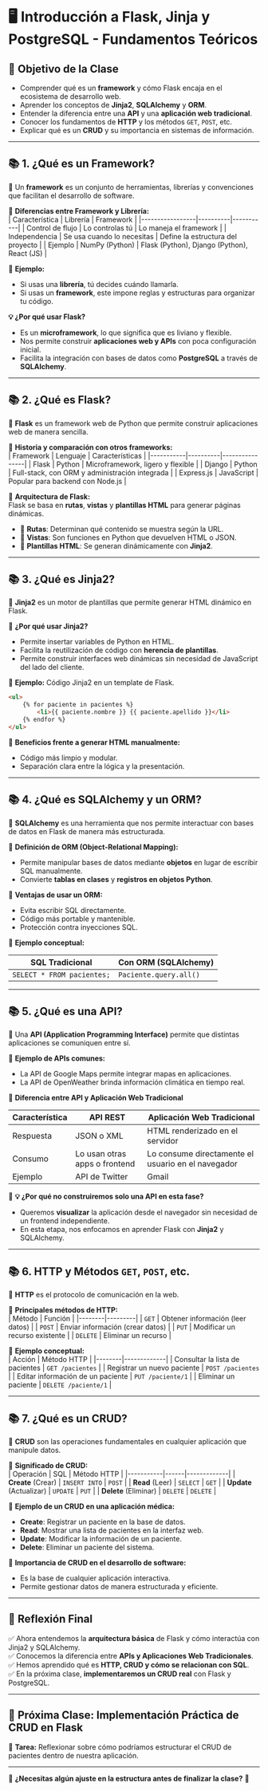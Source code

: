# **🖥️ Introducción a Flask, Jinja y PostgreSQL - Fundamentos Teóricos**  

## **📌 Objetivo de la Clase**  
- Comprender qué es un **framework** y cómo Flask encaja en el ecosistema de desarrollo web.  
- Aprender los conceptos de **Jinja2**, **SQLAlchemy** y **ORM**.  
- Entender la diferencia entre una **API** y una **aplicación web tradicional**.  
- Conocer los fundamentos de **HTTP** y los métodos `GET`, `POST`, etc.  
- Explicar qué es un **CRUD** y su importancia en sistemas de información.  

---

## **📚 1. ¿Qué es un Framework?**  

📌 Un **framework** es un conjunto de herramientas, librerías y convenciones que facilitan el desarrollo de software.  

🔹 **Diferencias entre Framework y Librería:**  
| Característica   | Librería | Framework |
|-----------------|----------|-----------|
| Control de flujo | Lo controlas tú | Lo maneja el framework |
| Independencia   | Se usa cuando lo necesitas | Define la estructura del proyecto |
| Ejemplo        | NumPy (Python) | Flask (Python), Django (Python), React (JS) |

📌 **Ejemplo:**  
- Si usas una **librería**, tú decides cuándo llamarla.  
- Si usas un **framework**, este impone reglas y estructuras para organizar tu código.  

**💡 ¿Por qué usar Flask?**  
- Es un **microframework**, lo que significa que es liviano y flexible.  
- Nos permite construir **aplicaciones web y APIs** con poca configuración inicial.  
- Facilita la integración con bases de datos como **PostgreSQL** a través de **SQLAlchemy**.  

---

## **📚 2. ¿Qué es Flask?**  

📌 **Flask** es un framework web de Python que permite construir aplicaciones web de manera sencilla.  

🔹 **Historia y comparación con otros frameworks:**  
| Framework | Lenguaje | Características |
|-----------|----------|----------------|
| Flask | Python | Microframework, ligero y flexible |
| Django | Python | Full-stack, con ORM y administración integrada |
| Express.js | JavaScript | Popular para backend con Node.js |

📌 **Arquitectura de Flask:**  
Flask se basa en **rutas**, **vistas** y **plantillas HTML** para generar páginas dinámicas.  

- 🔹 **Rutas**: Determinan qué contenido se muestra según la URL.  
- 🔹 **Vistas**: Son funciones en Python que devuelven HTML o JSON.  
- 🔹 **Plantillas HTML**: Se generan dinámicamente con **Jinja2**.  

---

## **📚 3. ¿Qué es Jinja2?**  

📌 **Jinja2** es un motor de plantillas que permite generar HTML dinámico en Flask.  

🔹 **¿Por qué usar Jinja2?**  
- Permite insertar variables de Python en HTML.  
- Facilita la reutilización de código con **herencia de plantillas**.  
- Permite construir interfaces web dinámicas sin necesidad de JavaScript del lado del cliente.  

📌 **Ejemplo:** Código Jinja2 en un template de Flask.  

```html
<ul>
    {% for paciente in pacientes %}
        <li>{{ paciente.nombre }} {{ paciente.apellido }}</li>
    {% endfor %}
</ul>
```

📌 **Beneficios frente a generar HTML manualmente:**  
- Código más limpio y modular.  
- Separación clara entre la lógica y la presentación.  

---

## **📚 4. ¿Qué es SQLAlchemy y un ORM?**  

📌 **SQLAlchemy** es una herramienta que nos permite interactuar con bases de datos en Flask de manera más estructurada.  

🔹 **Definición de ORM (Object-Relational Mapping):**  
- Permite manipular bases de datos mediante **objetos** en lugar de escribir SQL manualmente.  
- Convierte **tablas en clases** y **registros en objetos Python**.  

📌 **Ventajas de usar un ORM:**  
- Evita escribir SQL directamente.  
- Código más portable y mantenible.  
- Protección contra inyecciones SQL.  

📌 **Ejemplo conceptual:**  

| SQL Tradicional | Con ORM (SQLAlchemy) |
|-----------------|---------------------|
| `SELECT * FROM pacientes;` | `Paciente.query.all()` |

---

## **📚 5. ¿Qué es una API?**  

📌 Una **API (Application Programming Interface)** permite que distintas aplicaciones se comuniquen entre sí.  

🔹 **Ejemplo de APIs comunes:**  
- La API de Google Maps permite integrar mapas en aplicaciones.  
- La API de OpenWeather brinda información climática en tiempo real.  

📌 **Diferencia entre API y Aplicación Web Tradicional**  

| Característica | API REST | Aplicación Web Tradicional |
|--------------|----------|--------------------------|
| Respuesta | JSON o XML | HTML renderizado en el servidor |
| Consumo | Lo usan otras apps o frontend | Lo consume directamente el usuario en el navegador |
| Ejemplo | API de Twitter | Gmail |

📌 **💡 ¿Por qué no construiremos solo una API en esta fase?**  
- Queremos **visualizar** la aplicación desde el navegador sin necesidad de un frontend independiente.  
- En esta etapa, nos enfocamos en aprender Flask con **Jinja2** y SQLAlchemy.  

---

## **📚 6. HTTP y Métodos `GET`, `POST`, etc.**  

📌 **HTTP** es el protocolo de comunicación en la web.  

🔹 **Principales métodos de HTTP:**  
| Método | Función |
|--------|---------|
| `GET` | Obtener información (leer datos) |
| `POST` | Enviar información (crear datos) |
| `PUT` | Modificar un recurso existente |
| `DELETE` | Eliminar un recurso |

📌 **Ejemplo conceptual:**  
| Acción | Método HTTP |
|--------|-------------|
| Consultar la lista de pacientes | `GET /pacientes` |
| Registrar un nuevo paciente | `POST /pacientes` |
| Editar información de un paciente | `PUT /paciente/1` |
| Eliminar un paciente | `DELETE /paciente/1` |

---

## **📚 7. ¿Qué es un CRUD?**  

📌 **CRUD** son las operaciones fundamentales en cualquier aplicación que manipule datos.  

🔹 **Significado de CRUD:**  
| Operación | SQL | Método HTTP |
|-----------|------|-------------|
| **Create** (Crear) | `INSERT INTO` | `POST` |
| **Read** (Leer) | `SELECT` | `GET` |
| **Update** (Actualizar) | `UPDATE` | `PUT` |
| **Delete** (Eliminar) | `DELETE` | `DELETE` |

📌 **Ejemplo de un CRUD en una aplicación médica:**  
- **Create**: Registrar un paciente en la base de datos.  
- **Read**: Mostrar una lista de pacientes en la interfaz web.  
- **Update**: Modificar la información de un paciente.  
- **Delete**: Eliminar un paciente del sistema.  

📌 **Importancia de CRUD en el desarrollo de software:**  
- Es la base de cualquier aplicación interactiva.  
- Permite gestionar datos de manera estructurada y eficiente.  

---

## **📌 Reflexión Final**  

✅ Ahora entendemos la **arquitectura básica** de Flask y cómo interactúa con Jinja2 y SQLAlchemy.  
✅ Conocemos la diferencia entre **APIs y Aplicaciones Web Tradicionales**.  
✅ Hemos aprendido qué es **HTTP, CRUD y cómo se relacionan con SQL**.  
✅ En la próxima clase, **implementaremos un CRUD real** con Flask y PostgreSQL.  

---

## **📅 Próxima Clase: Implementación Práctica de CRUD en Flask**  
📝 **Tarea:** Reflexionar sobre cómo podríamos estructurar el CRUD de pacientes dentro de nuestra aplicación.  

---

📌 **¿Necesitas algún ajuste en la estructura antes de finalizar la clase?** 🚀